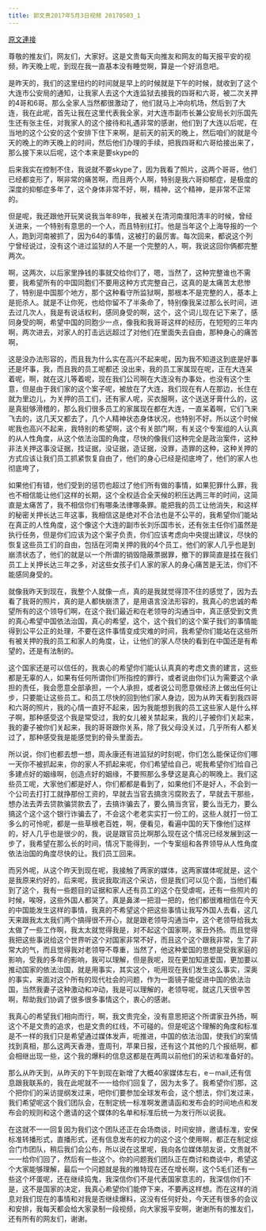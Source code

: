 ```yaml
---
title: 郭文贵2017年5月3日视频 20170503_1
---
```


[原文連接](https://gnews.org/ThreadView/53483733)

尊敬的推友们，网友们，大家好。这是文贵每天向推友和网友的每天报平安的视频，昨天晚上呢，到现在我一直基本没有睡觉啊，算是一个好消息吧。


是昨天的，我们的这里纽约的时间就是早上的时候就是下午的时候，就收到了这个大连市公安局的通知，让我家人去这个大连监狱去接我的四哥和六哥，被二次关押的4哥和6哥。那么全家人当然都很激动了，他们就马上冲向机场，然后到了大连，我在此呢，首先让我在这里代表我全家，对大连市副市长兼公安局长刘乐国先生还有张主任，对我家人的这个接待和礼遇非常的感谢，他们到了大连以后呢，在当地的这个公安的这个安排下住下来啊，是前天的前天的晚上，然后咱们的就是今天的晚上的昨天晚上的时间，然后他们办理的手续，把我四哥和六哥给接出来了，那么接下来以后呢，这个本来是要skype的


后来我实在控制不住，我说就不要skype了，因为我看了照片，这两个哥哥，他们已经都变形了，啊非常的痛苦啊，而且两个人啊，特别是我六哥抑郁症，是极度的深度的抑郁症多年了，这个身体非常不好，啊，精神，这个精神，是非常不正常的。


但是呢，我还跟他开玩笑说我当年89年，我被关在清河南濮阳清丰的时候，曾经关进来，一个特别有意思的一个人，而且特别扛打。他是当年这个上海导报的一个人，跑到河南被抓了，因为64的事情，这被打的最厉害。每次回来，都说这个列宁曾经说过，没有这个进过监狱的人不是一个完整的人，啊，我说这回你俩都完整两次。


  啊，这两次，以后家里挣钱的事就交给你们了，嗯，当然了，这种完整谁也不需要，我希望所有的中国同胞们不要用这种方式完整自己，这真的是太痛苦太悲惨了，特别是中国那个地方，那个这种看守所监狱啊，那根本不是完整的人，基本上是扼杀人。就是不让你死，也给你留不了半条命了，特别像我呆过那么长时间，进去过几次人，我是有说话权利，感同身受的啊，这个，这个词儿现在记下来了，感同身受的啊，希望中国的同胞少一点，像我和我哥哥这样的经历，在短短的三年内啊，两次进去，对家人的打击远远超过了对他们在里面失去自由，那种身心的痛苦啊，


这是没办法形容的，而且我为什么实在高兴不起来呢，因为我不知道这到底是好事还是坏事，我，而且我的员工呢都还 没出来，我的员工家属现在呢，正在大连呆着呢，啊，就在这儿等着呢，现在我们公司啊在大连没有办事处，也没有这个生意，但是由于我们家的这个案子呢，被放在了大连，我们现在有人在那边，长住在就为里边儿，为关押的员工们，还有家人呢，买衣服啊，这个送送牙膏什么的，这是真挺够滑稽的，那么我们很多员工的家属现在都在大连，一直呆着啊，它们飞来飞去的，这几天又都去了，几个人精神状态身体状况，也特别不好。所以这个时候呢我也高兴不起来，我特别的希望啊，这个有关部门啊，有关这个专案组的人认真的从人性角度，从这个依法治国的角度，尽快的像我们这种完全是政治案件，这种非法关押这事没证据，找证据，没证据，造证据，没罪，造罪的这种，这种关押的方式应该让我们员工抓紧恢复自由了，他们的身心已经是彻底垮了，他们的家人也彻底垮了，


如果他们有错，他们受到的惩罚也超过了他们所有做的事情，如果犯罪什么罪，我也不相信能让他们这样的长期，这个全权适合全天候的积压达两三年的时间，这简直是太痛苦了，我不相信你们有哪条法律哪条罪。能把我的员工让他消失，和这样的秘密关押长达三年这事，我相信这是绝对不合法也是不公平的，我希望你们能站在真正的人性角度，这个像这个大连的副市长刘乐国市长，还有张主任你们虽然是执行任务，但是你们应该为这个案子负责，你们应该考虑向中央提出建议，尽快的恢复这些员工们的自由，包括在河南关押的我的4个员工，他们的家人几乎也是到崩溃状态了，他们的就是以一个所谓的销毁隐蔽票据罪，撤下的罪简直是挂在我们员工上关押长达三年之多，对这些女孩子们人家的家人的身心痛苦是无法，你们不能感同身受的。



就像我昨天到现在，我整个人就像一点，真的是我就觉得顶不住的感觉了，因为去看了我哥的照片，真的是人都快崩溃了，是用语言没法形容的，我真心的忠诚的希望所有的这个领导们啊，在这个我们最近和在老领导的沟通当中，真正感受到文贵的真心希望中国依法治国，真心的希望，这个，这个我们的这个案子我们的事情能得到公平公正的处理，不要在这件事情变成灾难的时间，我希望你们能站在这些所有被关押的我的员工和家人的角度，让，让他们的家人尽快的看到在中国还是有希望的，还是有法制的。


  这个国家还是可以信任的，我衷心的希望你们能认认真真的考虑文贵的建言，这些都是无辜的人，如果有任何所谓你们所指控的罪行，或者说由你们认为需要这个承担的责任，我会愿意全部承担，一个人承担，或者说公司愿意做经济上做出任何让步，只要能让这些员工。和员工尽快的回到他们家人身边，因为从昨天看到我四哥和六哥的照片，我的心情一直好不起来，因为我能想到我的员工这些家人是什么样子啊，那种感受这个我是常受过，我的女儿被关禁起来，我的儿子被你们关起来，我的妻子被你们关起来，我的哥哥跟你关系，除了我父母没关过，几乎所有人都关过了，那种感受我是能感觉到的骨头里面去。


所以说，你们也都去想一想，周永康还有进监狱的时刻呢，你们怎么能保证你们哪一天你不被抓起来，你的家人不抓起来呢，你们希望给自己，呢我希望你们给自己多建点好的姻缘啊，创造点好的姻缘，不要照那么多孽这是真心的啊晚上。我们这些员工呢，大家他们都是好人，你们都都是看到了，如果他们不是好人，不会到一个公司去打打工就挣那份工资的，早就去当官去搞贪污腐败去了，早就去干那些，想办法去弄去贷款骗贷款去了，去搞诈骗去了，要么搞当贪官，要么当无力，要么搞这个这个这个银行诈骗去了，不会这个老老实实打一份工的，这些人就打一份工多么的可怜呢，都是一些草根老百姓，啊，便看见，看遍中国的天下像他们这样的，好人几乎也是很少的，我，说是跟官员比啊那么现在这个情况已经发展到这一步了，我希望在那么长的时间，情况下能得到，一个专案组和各界领导从人性角度依法治国的角度尽快的让。我们员工回来。


而另外呢，从这个昨天到现在呢，我接触了两家的媒体，这两家媒体呢就是，这个是我原来约好的，后来呢，我说我取消这个采访，但是我们可以见个面，当他们看到了这个，我有一些题目的证据和家人还有员工的这个在受虐呢，还有一些照片的时候，唉呀，这些外国人都哭了。真是鼻涕一把泪一把的，他们都很难相信在今天的中国能发生这样的事情，我真的不希望这个把这些事情让我写外国人去看，这几天来跟我太太我们两个搞得很不开心，就是跟老领导沟通当中，这个老领导给我太太做了一些工作啊，我太太就觉得我是，对不起这个国家啊，家丑外扬。而且觉得我把这些事说给这个世界听这个对国家非常不好，而且这个这个跟我非常，生了非常大的气，而且觉得我对老领导不尊重，当然了，他这种爱国的思想是受我家庭的影响，受我的多年的影响，我可以理解，但是我呢，现在更加知道爱国，更加要以推动国家的依法治国，就是用事实，其实这个，呃用现在我们发生这么事实，深奥的事实，来面对这个所有的现代社会的问题，作为一面镜子能促进中国的依法治国，当然我妻子这种激动和冲动，我是可以理解的，老领导呢，就这几天很辛苦啊，帮助我们协调了很多很多事情这个，衷心的感谢。


我真心的希望我们相向而行，啊，我文贵完全，没有意思把这个所谓家丑外扬，啊这个不是文贵的追求，也是文贵的红线，不可碰的。但是呢这个理解的角度和标准是不一样的我们只是希望通过媒体发声，呃推进，中国的依法治国，使我们的案情找到真相，那么这两天香港，壹周刊，苹果日报，还有这个其他的几个报纸啊，都会相继出现一些，这个我的爆料的信息这都是在两周以前他们的采访和准备好的。


那么从昨天到，从昨天的下午到现在新增了大概40家媒体左右，e－mail,还有信息跟我联系的，我在此呢就不一一给你们回复了，因为太多了。我希望你们那，这个把你们的采访提纲发过来，吧你们要参加全球发布会，这个想法，你们发过来，我们希望呢这个我们团队会，在制定统一标准啊发邀请函和发布会的时间地点和发布会的规则和这个邀请的这个媒体的名单和标准后统一为发行所以说我。


在这就不一一回复因为我们这个团队还正在会场商谈，时间安排，邀请标准，安保标准转播形式，直播形式，还有信息发布的权力的这个这个使用啊，都正在制定综合门市团队，稍后我们会公布，所以说在这里呢，我向各位媒体朋友说，文贵就不一一给你们回了，然后有一些这个。你的问题我们团队正在商讨和商谈中，希望这个大家能够理解，最后一个问题就是我的推特现在还在增长啊，这个5毛们还有一些这个坏蛋呢，还在继续捣鬼，我深信你们不是代表国家意志的，我深信你们不是，这不是国家的决定，我真心希望你们能停下来，不要再这样想。而在这样的消息对我们现在的事情和对我是否继续爆料，这没有任何好处，今天还有很多的会议和安排，我每天都会给大家录制一段视频，向大家报平安啊，谢谢所有的推友们，还有所有的网友们，谢谢。
